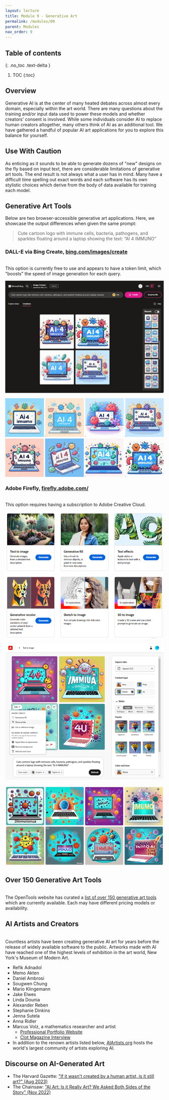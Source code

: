 ```yaml
---
layout: lecture
title: Module 9 - Generative Art
permalink: /modules/09
parent: Modules
nav_order: 9
---
```


## Table of contents
{: .no_toc .text-delta }

1. TOC
{:toc}

## Overview
Generative AI is at the center of many heated debates across almost every domain, especially within the art world. There are many questions about the training and/or input data used to power these models and whether creators' consent is involved. While some individuals consider AI to replace human creators altogether, many others think of AI as an additional tool. We have gathered a handful of popular AI art applications for you to explore this balance for yourself. 

## Use With Caution
As enticing as it sounds to be able to generate dozens of "new" designs on the fly based on input text, there are considerable limitations of generative art tools. The end result is not always what a user has in mind. Many have a difficult time spelling out exact words and each software has its own stylistic choices which derive from the body of data available for training each model.

## Generative Art Tools
Below are two browser-accessible generative art applications. Here, we showcase the output differences when given the same prompt: 

> Cute cartoon logo with immune cells, bacteria, pathogens, and sparkles floating around a laptop showing the text: “AI 4 IMMUNO”

### DALL-E via Bing Create, [bing.com/images/create](bing.com/images/create)
<br>This option is currently free to use and appears to have a token limit, which "boosts" the speed of image generation for each query.

![Bing Create DALL-E Interface](/assets/images/09-bing-dalle-interface-01.png)

![Bing Create Result](/assets/images/09-bing-dalle-logo.png)


### Adobe Firefly, [firefly.adobe.com/](firefly.adobe.com/)
<br>This option requires having a subscription to Adobe Creative Cloud. 

![Adobe Firefly Interface](/assets/images/09-adobe-firefly-interface-01.png)

![Adobe Firefly Interface](/assets/images/09-adobe-firefly-interface-02.png)

![Adobe Firefly Interface](/assets/images/09-adobe-firefly-output.png)


## Over 150 Generative Art Tools
<br>The OpenTools website has curated a [list of over 150 generative art tools](https://opentools.ai/category/generative-art) which are currently available. Each may have different pricing models or availability. 


## AI Artists and Creators
<br>Countless artists have been creating generative AI art for years before the release of widely available software to the public. Artworks made with AI have reached one of the highest levels of exhibition in the art world, New York's Museum of Modern Art.

* Refik Adnadol
* Memo Akten
* Daniel Ambrosi
* Sougwen Chung
* Mario Klingemann
* Jake Elwes
* Linda Dounia
* Alexander Reben
* Stephanie Dinkins
* Jenna Sutela
* Anna Ridler
* Marcus Volz, a mathematics researcher and artist
    * [Professional Portfolio Website](https://marcusvolz.com/)
    * [Clot Magazine Interview](https://clotmag.com/scout-trends/marcus-volz-an-insight-into-the-generative-art-debate)
* In addition to the renown artists listed below, [AIArtists.org](https://aiartists.org/) hosts the world's largest community of artists exploring AI. 
 

## Discourse on AI-Generated Art
* The Harvard Gazette: ["If it wasn't created by a human artist, is it still art?" (Aug 2023)](https://news.harvard.edu/gazette/story/2023/08/is-art-generated-by-artificial-intelligence-real-art/)
* The Chainsaw: ["AI Art: Is it Really Art? We Asked Both Sides of the Story" (Nov 2022)](https://thechainsaw.com/nft/ai-art-debate/)
